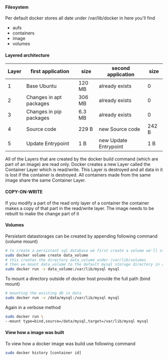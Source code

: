 #### Filesystem
Per default docker stores all date under /var/lib/docker in here you'll find
- aufs
- containers
- image
- volumes

#### Layered architecture
Layer | first application | size | second application | size
---------------- | --------------|-------------|------------|--------------
1 | Base Ubuntu | 120 MB | already exists | 0
2 | Changes in apt packages | 306 MB | already exists | 0
3 | Changes in pip packages | 6.3 MB | already exists | 0
4 | Source code | 229 B | new Source code | 242 B
5 | Update Entrypoint | 1 B | new Update Entrypoint | 1 B

All of the Layers that are created by the docker build command (which are part of an image) are read only. Docker creates a new Layer called the Container Layer which is read/write. This Layer is destroyed and all data in it is lost if the container is destroyed. All containers made from the same image share the same Container Layer.

#### COPY-ON-WRITE
If you modify a part of the read only layer of a container the container makes a copy of that part in the read/write layer. The image needs to be rebuilt to make the change part of it

#### Volumes
Persistant datastorages can be created by appending following command (volume mount)
```bash
# to create a persistant sql database we first create a volume we'll store it in
sudo docker volume create data_volume
# this creates the directory data_volume under /var/lib/volumes
# then we mount data_volume to the default mysql storage directory in a container
sudo docker run -v data_volume:/var/lib/mysql mysql
```

To mount a directory outside of docker host provide the full path (bind mount)
```bash
# mounting the existing db in data
sudo docker run -v /data/mysql:/var/lib/mysql mysql
```

Again in a verbose method
```bash
sudo docker run \
--mount type=bind,source=/data/mysql,target=/var/lib/mysql mysql
```


#### View how a image was built
To view how a docker image was build use following command
```bash
sudo docker history [container id]
```
